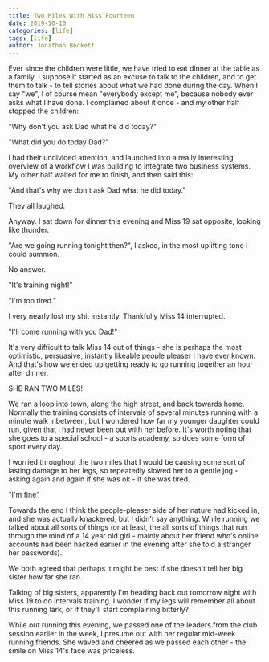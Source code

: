```yaml
---
title: Two Miles With Miss Fourteen
date: 2019-10-10
categories: [life]
tags: [life]
author: Jonathan Beckett
---
```


Ever since the children were little, we have tried to eat dinner at the table as a family. I suppose it started as an excuse to talk to the children, and to get them to talk - to tell stories about what we had done during the day. When I say "we", I of course mean "everybody except me", because nobody ever asks what I have done. I complained about it once - and my other half stopped the children:

"Why don't you ask Dad what he did today?"

"What did you do today Dad?"

I had their undivided attention, and launched into a really interesting overview of a workflow I was building to integrate two business systems. My other half waited for me to finish, and then said this:

"And that's why we don't ask Dad what he did today."

They all laughed.

Anyway. I sat down for dinner this evening and Miss 19 sat opposite, looking like thunder.

"Are we going running tonight then?", I asked, in the most uplifting tone I could summon.

No answer.

"It's training night!"

"I'm too tired."

I very nearly lost my shit instantly. Thankfully Miss 14 interrupted.

"I'll come running with you Dad!"

It's very difficult to talk Miss 14 out of things - she is perhaps the most optimistic, persuasive, instantly likeable people pleaser I have ever known. And that's how we ended up getting ready to go running together an hour after dinner.

SHE RAN TWO MILES!

We ran a loop into town, along the high street, and back towards home. Normally the training consists of intervals of several minutes running with a minute walk inbetween, but I wondered how far my younger daughter could run, given that I had never been out with her before. It's worth noting that she goes to a special school - a sports academy, so does some form of sport every day.

I worried throughout the two miles that I would be causing some sort of lasting damage to her legs, so repeatedly slowed her to a gentle jog - asking again and again if she was ok - if she was tired.

"I'm fine"

Towards the end I think the people-pleaser side of her nature had kicked in, and she was actually knackered, but I didn't say anything. While running we talked about all sorts of things (or at least, the all sorts of things that run through the mind of a 14 year old girl - mainly about her friend who's online accounts had been hacked earlier in the evening after she told a stranger her passwords).

We both agreed that perhaps it might be best if she doesn't tell her big sister how far she ran.

Talking of big sisters, apparently I'm heading back out tomorrow night with Miss 19 to do intervals training. I wonder if my legs will remember all about this running lark, or if they'll start complaining bitterly?

While out running this evening, we passed one of the leaders from the club session earlier in the week, I presume out with her regular mid-week running friends. She waved and cheered as we passed each other - the smile on Miss 14's face was priceless.